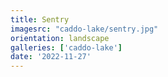 ```yaml
---
title: Sentry
imagesrc: "caddo-lake/sentry.jpg"
orientation: landscape
galleries: ['caddo-lake']
date: '2022-11-27'
---
```

